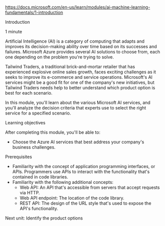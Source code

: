 https://docs.microsoft.com/en-us/learn/modules/ai-machine-learning-fundamentals/1-introduction

Introduction

1 minute

Artificial Intelligence (AI) is a category of computing that adapts and improves its decision-making ability over time based on its successes and failures. Microsoft Azure provides several AI solutions to choose from, each one depending on the problem you're trying to solve.

Tailwind Traders, a traditional brick-and-mortar retailer that has experienced explosive online sales growth, faces exciting challenges as it seeks to improve its e-commerce and service operations. Microsoft's AI services might be a good fit for one of the company's new initiatives, but Tailwind Traders needs help to better understand which product option is best for each scenario.

In this module, you'll learn about the various Microsoft AI services, and you'll analyze the decision criteria that experts use to select the right service for a specified scenario.


Learning objectives

After completing this module, you'll be able to:
* Choose the Azure AI services that best address your company's business challenges.


Prerequisites

* Familiarity with the concept of application programming interfaces, or APIs. Programmers use APIs to interact with the functionality that's contained in code libraries.
* Familiarity with the following additional concepts:
    * Web API: An API that's accessible from servers that accept requests via HTTP.
    * Web API endpoint: The location of the code library.
    * REST API: The design of the URL style that's used to expose the API's functionality.


Next unit: Identify the product options
